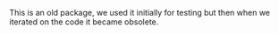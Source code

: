 This is an old package, we used it initially for testing but then when we iterated on the code it became obsolete.
